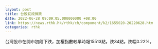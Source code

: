 ```yaml
---
layout: post
title: 台股初段微跌
date: 2022-06-28 09:09:05.000000000 +08:00
link: https://news.rthk.hk/rthk/ch/component/k2/1655020-20220628.htm
categories: rthk
---
```


台灣股市在開市初段下跌，加權指數較早時報15513點，跌34點，跌幅0.22%。
